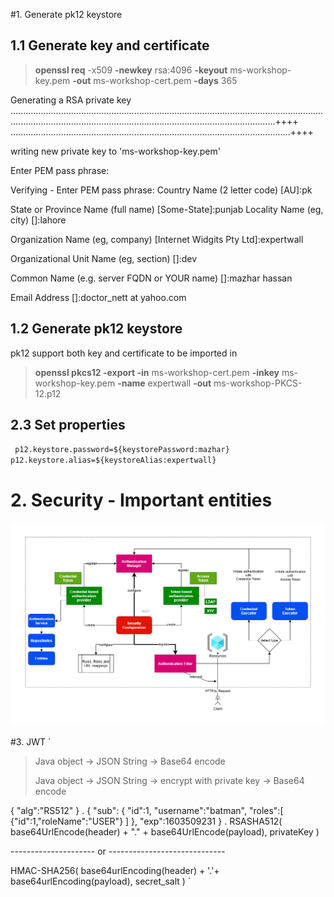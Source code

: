 #1. Generate pk12 keystore
## 1.1 Generate key and certificate
> **openssl req** -x509 **-newkey** rsa:4096 **-keyout** ms-workshop-key.pem **-out** ms-workshop-cert.pem **-days** 365

Generating a RSA private key
.....................................................................................................................................................................................................................................++++
...............................................................................................................++++

writing new private key to 'ms-workshop-key.pem'

Enter PEM pass phrase:

Verifying - Enter PEM pass phrase:
Country Name (2 letter code) [AU]:pk

State or Province Name (full name) [Some-State]:punjab
Locality Name (eg, city) []:lahore

Organization Name (eg, company) [Internet Widgits Pty Ltd]:expertwall

Organizational Unit Name (eg, section) []:dev

Common Name (e.g. server FQDN or YOUR name) []:mazhar hassan

Email Address []:doctor_nett at yahoo.com



## 1.2 Generate pk12 keystore
pk12 support both key and certificate to be imported in

>  **openssl pkcs12 -export -in** ms-workshop-cert.pem **-inkey** ms-workshop-key.pem **-name** expertwall **-out** ms-workshop-PKCS-12.p12

## 2.3 Set properties
`
p12.keystore.password=${keystorePassword:mazhar}
p12.keystore.alias=${keystoreAlias:expertwall}`

# 2. Security - Important entities
![Security - entities](spring-security-m2h.png)


#3. JWT
`
> Java object -> JSON String -> Base64 encode
>
> Java object -> JSON String -> encrypt with private key -> Base64 encode

{
	"alg":"RS512"
}
.
{
	"sub":	{
		"id":1,
		"username":"batman",
		"roles":[
			{"id":1,"roleName":"USER"}
		]
	},
	"exp":1603509231
}
.
RSASHA512(
  base64UrlEncode(header) + "." +
  base64UrlEncode(payload),
  privateKey
)

--------------------- or -----------------------------

HMAC-SHA256(
 base64urlEncoding(header) + '.'+ base64urlEncoding(payload),
 secret_salt
)
`